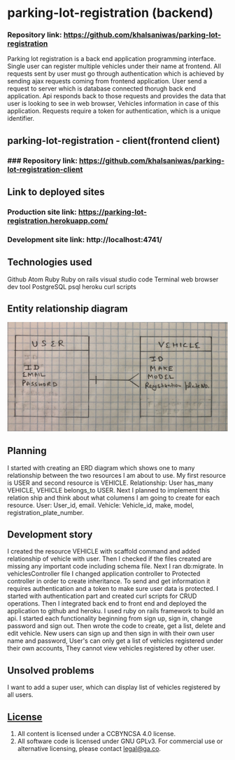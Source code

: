 
# parking-lot-registration (backend)

### Repository link: https://github.com/khalsaniwas/parking-lot-registration

Parking lot registration is a back end application programming interface. Single user can register multiple vehicles under their name at frontend. All requests sent by user must go through authentication which is achieved by sending ajax requests coming from frontend application. User send a request to server which is database connected thorugh back end application. Api responds back to those requests and provides the data that user is looking to see in web browser, Vehicles information in case of this application. Requests require a token for authentication, which is a unique identifier.



## parking-lot-registration - client(frontend client)

### ### Repository link: https://github.com/khalsaniwas/parking-lot-registration-client


## Link to deployed sites

### Production site link: https://parking-lot-registration.herokuapp.com/

### Development site link: http://localhost:4741/


## Technologies used

Github
Atom
Ruby
Ruby on rails
visual studio code
Terminal
web browser
dev tool
PostgreSQL
psql
heroku
curl scripts

## Entity relationship diagram

![wireframe diagram](./img/erd.jpg)

## Planning

I started with creating an ERD diagram which shows one to many relationship between the two resources I am about to use. My first resource is USER and second resource is VEHICLE.
Relationship: User has_many VEHICLE, VEHICLE belongs_to USER. Next I planned to implement this relation ship and think about what columens I am going to create for each resource.
User: User_id, email.
Vehicle: Vehicle_id, make, model, registration_plate_number. 

## Development story

I created the resource VEHICLE with scaffold command and added relationship of vehicle with user. Then I checked if the files created are missing any important code including schema file. Next I ran db:migrate. In vehiclesController file I changed application controller to Protected controller in order to create inheritance. To send and get information it requires authentication and a token to make sure user data is protected.
I started with authentication part and created curl scripts for CRUD operations. Then I integrated back end to front end and deployed the application to github and heroku. I used ruby on rails framework to build an api. I started each functionality beginning from sign up, sign in, change password and sign out. Then wrote the code to create, get a list, delete and edit vehicle. New users can sign up and then sign in with their own user name and password, User's can only get a list of vehicles registered under their own accounts, They cannot view vehicles registered by other user.

## Unsolved problems

I want to add a super user, which can display list of vehicles registered by all users.



## [License](LICENSE)

1.  All content is licensed under a CC­BY­NC­SA 4.0 license.
1.  All software code is licensed under GNU GPLv3. For commercial use or
    alternative licensing, please contact legal@ga.co.
